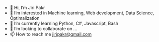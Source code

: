 - 👋 Hi, I’m Jiri Pakr
- 👀 I’m interested in Machine learning, Web development, Data Science, Optimalization
- 🌱 I’m currently learning Python, C#, Javascript, Bash
- 💞️ I’m looking to collaborate on ...
- 📫 How to reach me jiripakr@gmail.com
